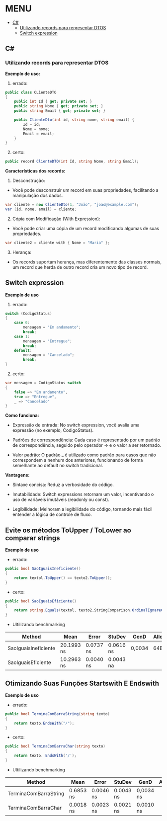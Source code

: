 # MENU

- [C#](#c)
    - [Utilizando records para representar DTOS](#utilizando-records-para-representar-dtos)
    - [Switch expression](#switch-expression)

## C#

### Utilizando records para representar DTOS

**Exemplo de uso:**

1. errado:

```c#
public class CLienteDTO
{
    public int Id { get; private set; }
    public string Nome { get; private set; }
    public string Email { get; private set; }

    public ClienteDto(int id, string nome, string email) {
        Id = id;
        Nome = nome;
        Email = email;
    }
}
```

2. certo:

```c#
public record ClienteDTO(int Id, string Nome, string Email);
```

**Características dos records:**

1. Desconstrução:

- Você pode desconstruir um record em suas propriedades, facilitando a manipulação dos dados.

```c#
var cliente = new ClienteDto(1, "João", "joao@example.com");
var (id, nome, email) = cliente;
```

2. Cópia com Modificação (With Expression):

- Você pode criar uma cópia de um record modificando algumas de suas propriedades.

```c#
var cliente2 = cliente with { Nome = "Maria" };
```

3. Herança:

- Os records suportam herança, mas diferentemente das classes normais, um record que herda de outro record cria um novo tipo de record.

## Switch expression

**Exemplo de uso**

1. errado:

```c#
switch (CodigoStatus)
{
    case 0:
        mensagem = "Em andamento";
        break;
    case 1:
        mensagem = "Entregue";
        break;
    default:
        mensagem = "Cancelado";
        break;
}
```

2. certo:

```c#
var mensagem = CodigoStatus switch
{
    false => "Em andamento",
    true => "Entregue",
    _ => "Cancelado"
}
```

**Como funciona:**

- Expressão de entrada: No switch expression, você avalia uma expressão (no exemplo, CodigoStatus).

- Padrões de correspondência: Cada caso é representado por um padrão de correspondência, seguido pelo operador => e o valor a ser retornado.

- Valor padrão: O padrão _ é utilizado como padrão para casos que não correspondem a nenhum dos anteriores, funcionando de forma semelhante ao default no switch tradicional.

**Vantagens:**

- Sintaxe concisa: Reduz a verbosidade do código.

- Imutabilidade: Switch expressions retornam um valor, incentivando o uso de variáveis imutáveis (readonly ou const).

- Legibilidade: Melhoram a legibilidade do código, tornando mais fácil entender a lógica de controle de fluxo.

## Evite os métodos ToUpper / ToLower ao comparar strings

**Exemplo de uso**

- errado:

```c#
public bool SaoIguaisIneficiente()
{
    return textol.ToUpper() == texto2.ToUpper();
}
```

- certo:

```c#
public bool SaoIguaisEficiente()
{
    return string.Equals(textol, texto2,StringComparison.OrdinalIgnareCase);
}
```

- Ultilizando benchmarking

<table>
  <thead>
    <tr>
      <th>Method</th>
      <th>Mean</th>
      <th>Error</th>
      <th>StuDev</th>
      <th>GenD</th>
      <th>Allocated</th>
    </tr>
  </thead>
  <tbody>
    <tr>
      <td>SaoIguaisIneficiente</td>
      <td>20.1993 ns</td>
      <td>0.0737 ns</td>
      <td>0.0616 ns</td>
      <td>0,0034</td>
      <td>64B</td>
    </tr>
    <tr>
      <td>SaoIguaisEficiente</td>
      <td>10.2963 ns</td>
      <td>0.0040 ns</td>
      <td>0.0043 na</td>
      <td></td>
      <td></td>
    </tr>
  </tbody>
</table>

## Otimizando Suas Funções Startswith E Endswith

**Exemplo de uso**


- errado:

```c#
public bool TerminaComBarraString(string texto)
{
    return texto.EndsWith("/");
}
```

- certo:

```c#
public bool TerminaComBarraChar(string texto)
{
    return texto. EndsWith('/');
}
```

- Ultilizando benchmarking

<table>
  <thead>
    <tr>
      <th>Method</th>
      <th>Mean</th>
      <th>Error</th>
      <th>StuDev</th>
      <th>GenD</th>
      <th>Allocated</th>
    </tr>
  </thead>
  <tbody>
    <tr>
      <td>TerminaComBarraString</td>
      <td>0.6853 ns</td>
      <td>0.0046 ns</td>
      <td>0.0043 ns</td>
      <td>0,0034 ns</td>
      <td></td>
    </tr>
    <tr>
      <td>TerminaComBarraChar</td>
      <td>0.0018 ns</td>
      <td>0.0023 ns</td>
      <td>0.0021 ns</td>
      <td>0.0010 ns</td>
      <td></td>
    </tr>
  </tbody>
</table>